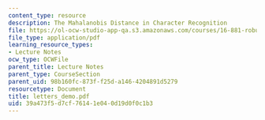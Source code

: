 ```yaml
---
content_type: resource
description: The Mahalanobis Distance in Character Recognition
file: https://ol-ocw-studio-app-qa.s3.amazonaws.com/courses/16-881-robust-system-design-summer-1998/39a473f5d7cf76141e040d19d0f0c1b3_letters_demo.pdf
file_type: application/pdf
learning_resource_types:
- Lecture Notes
ocw_type: OCWFile
parent_title: Lecture Notes
parent_type: CourseSection
parent_uid: 98b160fc-873f-f25d-a146-4204891d5279
resourcetype: Document
title: letters_demo.pdf
uid: 39a473f5-d7cf-7614-1e04-0d19d0f0c1b3
---
```

